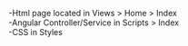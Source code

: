 -Html page located in  Views > Home > Index <br />
-Angular Controller/Service in Scripts > Index <br />
-CSS in Styles

